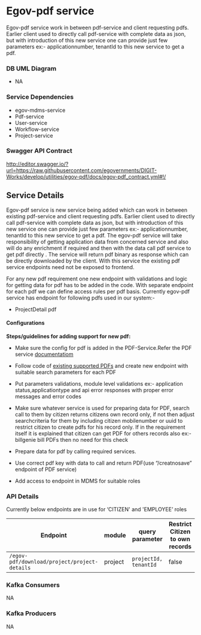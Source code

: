 # Egov-pdf service

Egov-pdf service work in between pdf-service and client requesting pdfs. Earlier client used to directly call pdf-service with complete data as json, but with introduction of this new service one can provide just few parameters ex:- applicationnumber, tenantId to this new service to get a pdf. 
### DB UML Diagram

- NA

### Service Dependencies

- egov-mdms-service
- Pdf-service
- User-service
- Workflow-service
- Project-service


### Swagger API Contract

http://editor.swagger.io/?url=https://raw.githubusercontent.com/egovernments/DIGIT-Works/develop/utilities/egov-pdf/docs/egov-pdf_contract.yml#!/

## Service Details

Egov-pdf service is new service being added which can work in between existing pdf-service and client requesting pdfs. Earlier client used to directly call pdf-service with complete data as json, but with introduction of this new service one can provide just few parameters ex:- applicationnumber, tenantId to this new service to get a pdf. The egov-pdf service will take responsibility of getting application data from concerned service and also will do any enrichment if required and then with the data call pdf service to get pdf directly . The service will return pdf binary as response which can be directly downloaded by the client. With this service the existing pdf service endpoints need not be exposed to frontend.

For any new pdf requirement one new endpoint with validations and logic for getting data for pdf has to be added in the code. With separate endpoint for each pdf we can define access rules per pdf basis. Currently egov-pdf service has endpoint for following pdfs used in our system:-

- ProjectDetail pdf


#### Configurations

**Steps/guidelines for adding support for new pdf:**

- Make sure the config for pdf is added in the PDF-Service.Refer the PDF service [documentatiom](https://digit-discuss.atlassian.net/l/c/f3APeZPF )

- Follow code of [existing supported PDFs](https://github.com/egovernments/DIGIT-Works/tree/develop/utilities/egov-pdf/src/routes) and create new endpoint with suitable search parameters for each PDF

- Put parameters validations, module level validations ex:- application status,applicationtype and api error responses with proper error messages and error codes

- Make sure whatever service is used for preparing data for PDF, search call to them by citizen returns citizens own record only, if not then adjust searchcriteria for them by including citizen mobilenumber or uuid to restrict citizen to create pdfs for his record only. If in the requirement itself it is explained that citizen can get PDF for others records also ex:- billgenie bill PDFs then no need for this check

- Prepare data for pdf by calling required services.

- Use correct pdf key with data to call and return PDF(use “/creatnosave” endpoint of PDF service)

- Add access to endpoint in MDMS for suitable roles

### API Details
Currently below endpoints are in use for ‘CITIZEN' and 'EMPLOYEE’ roles

| Endpoint | module | query parameter | Restrict Citizen to own records |
| -------- | ------ | --------------- | ------------------------------- |
|`/egov-pdf/download/project/project-details` | project | `projectId, tenantId` | false |


### Kafka Consumers
NA

### Kafka Producers
NA
